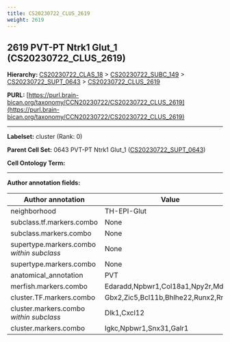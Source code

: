 ```yaml
---
title: CS20230722_CLUS_2619
weight: 2619
---
```

## 2619 PVT-PT Ntrk1 Glut_1 (CS20230722_CLUS_2619)
<b>Hierarchy: </b>
[CS20230722_CLAS_18](../CS20230722_CLAS_18) >
[CS20230722_SUBC_149](../CS20230722_SUBC_149) >
[CS20230722_SUPT_0643](../CS20230722_SUPT_0643) >
[CS20230722_CLUS_2619](../CS20230722_CLUS_2619)

**PURL:** [https://purl.brain-bican.org/taxonomy/CCN20230722/CS20230722_CLUS_2619](https://purl.brain-bican.org/taxonomy/CCN20230722/CS20230722_CLUS_2619)

---


**Labelset:** cluster (Rank: 0)

**Parent Cell Set:** 0643 PVT-PT Ntrk1 Glut_1 ([CS20230722_SUPT_0643](../CS20230722_SUPT_0643))



**Cell Ontology Term:** 

[MARKER GENES.]: #


---

[TRANSFERRED ANNOTATIONS.]: #


[AUTHOR ANNOTATION FIELDS.]: #


**Author annotation fields:**

| Author annotation | Value |
|-------------------|-------|
|neighborhood|TH-EPI-Glut|
|subclass.tf.markers.combo|None|
|subclass.markers.combo|None|
|supertype.markers.combo _within subclass_|None|
|supertype.markers.combo|None|
|anatomical_annotation|PVT|
|merfish.markers.combo|Edaradd,Npbwr1,Col18a1,Npy2r,Mdga1|
|cluster.TF.markers.combo|Gbx2,Zic5,Bcl11b,Bhlhe22,Runx2,Rreb1|
|cluster.markers.combo _within subclass_|Dlk1,Cxcl12|
|cluster.markers.combo|Igkc,Npbwr1,Snx31,Galr1|
